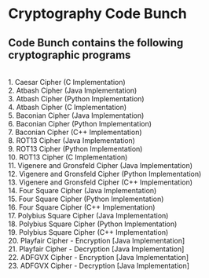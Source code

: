 # Cryptography Code Bunch
## Code Bunch contains the following cryptographic programs
<br> 1. Caesar Cipher (C Implementation)
<br> 2. Atbash Cipher (Java Implementation)
<br> 3. Atbash Cipher (Python Implementation)
<br> 4. Atbash Cipher (C Implementation)
<br> 5. Baconian Cipher (Java Implementation)
<br> 6. Baconian Cipher (Python Implementation)
<br> 7. Baconian Cipher (C++ Implementation)
<br> 8. ROT13 Cipher (Java Implementation)
<br> 9. ROT13 Cipher (Python Implementation)
<br> 10. ROT13 Cipher (C Implementation)
<br> 11. Vigenere and Gronsfeld Cipher (Java Implementation)
<br> 12. Vigenere and Gronsfeld Cipher (Python Implementation)
<br> 13. Vigenere and Gronsfeld Cipher (C++ Implementation)
<br> 14. Four Square Cipher (Java Implementation)
<br> 15. Four Square Cipher (Python Implementation)
<br> 16. Four Square Cipher (C++ Implementation)
<br> 17. Polybius Square Cipher (Java Implementation)
<br> 18. Polybius Square Cipher (Python Implementation)
<br> 19. Polybius Square Cipher (C++ Implementation)
<br> 20. Playfair Cipher - Encryption [Java Implementation]
<br> 21. Playfair Cipher - Decryption [Java Implementation]
<br> 22. ADFGVX Cipher - Encryption [Java Implementation]
<br> 23. ADFGVX Cipher - Decryption [Java Implementation]
